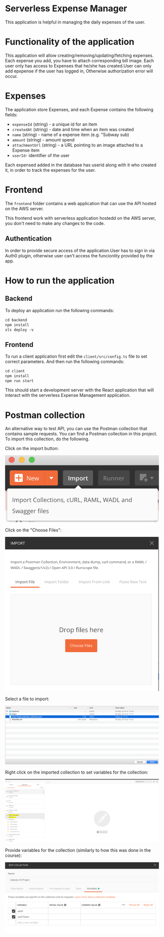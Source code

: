 # Serverless Expense Manager
This application is helpful in managing the daily expenses of the user.

# Functionality of the application
This application will allow creating/removing/updating/fetching expenses. Each expense you add, you have to attach corresponding bill image. Each user only has access to Expenses that he/she has created.User can only add epxpense if the user has logged in, Otherwise authorization error will occur.

# Expenses

The application store Expenses, and each Expense contains the following fields:

* `expenseId` (string) - a unique id for an item
* `createdAt` (string) - date and time when an item was created
* `name` (string) - name of a expense item (e.g. "Subway sub)
* `amount` (string) - amount spend
* `attachmentUrl` (string) - a URL pointing to an image attached to a Expense item
* `userId`- identifier of the user

Each expensed added in the database has userid along with it who created it, in order to track the expenses for the user.

# Frontend

The `frontend` folder contains a web application that can use the API hosted on the AWS server.

This frontend  work with serverless application hostedd on the AWS server, you don't need to make any changes to the code.

## Authentication

In order to provide secure access of the application.User has to sign in via Auth0 plugin, otherwise user can't access the funcionlity provided by the app.


# How to run the application

## Backend

To deploy an application run the following commands:

```
cd backend
npm install
sls deploy -v
```

## Frontend

To run a client application first edit the `client/src/config.ts` file to set correct parameters. And then run the following commands:

```
cd client
npm install
npm run start
```

This should start a development server with the React application that will interact with the serverless Expense Management application.

# Postman collection

An alternative way to test API, you can use the Postman collection that contains sample requests. You can find a Postman collection in this project. To import this collection, do the following.

Click on the import button:

![Alt text](images/import-collection-1.png?raw=true "Image 1")


Click on the "Choose Files":

![Alt text](images/import-collection-2.png?raw=true "Image 2")


Select a file to import:

![Alt text](images/import-collection-3.png?raw=true "Image 3")


Right click on the imported collection to set variables for the collection:

![Alt text](images/import-collection-4.png?raw=true "Image 4")

Provide variables for the collection (similarly to how this was done in the course):

![Alt text](images/import-collection-5.png?raw=true "Image 5")
